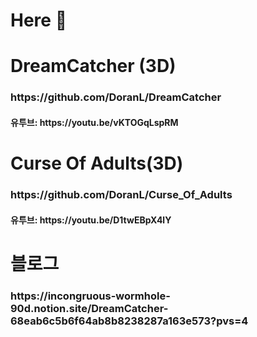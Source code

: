 <H1>Here 👋</H1>
<H1>DreamCatcher (3D)</H1>
<H3>https://github.com/DoranL/DreamCatcher</H3>
<H4>유투브: https://youtu.be/vKTOGqLspRM</H4>
<H1>Curse Of Adults(3D)</H1>
<H3>https://github.com/DoranL/Curse_Of_Adults</H3>
<H4>유투브: https://youtu.be/D1twEBpX4lY</H4>
<H1>블로그</H1>
<H3>https://incongruous-wormhole-90d.notion.site/DreamCatcher-68eab6c5b6f64ab8b8238287a163e573?pvs=4</H3>
<!--
**DoranL/DoranL** is a ✨ _special_ ✨ repository because its `README.md` (this file) appears on your GitHub profile.

Here are some ideas to get you started:

- 🔭 I’m currently working on ...
- 🌱 I’m currently learning ...
- 👯 I’m looking to collaborate on ...
- 🤔 I’m looking for help with ...
- 💬 Ask me about ...
- 📫 How to reach me: ...
- 😄 Pronouns: ...
- ⚡ Fun fact: ...
-->
